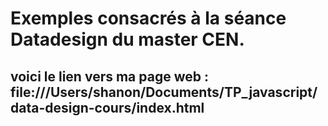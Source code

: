 # Exemples consacrés à la séance Datadesign du master CEN. 

## voici le lien vers ma page web : file:///Users/shanon/Documents/TP_javascript/data-design-cours/index.html






